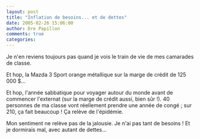 ```yaml
---
layout: post
title: "Inflation de besoins... et de dettes"
date: 2005-02-26 15:06:00
author: Dre Papillon
comments: true
categories: 
---
```



Je n'en reviens toujours pas quand je vois le train de vie de mes camarades de classe.

Et hop, la Mazda 3 Sport orange métallique sur la marge de crédit de 125 000 $...

Et hop, l'année sabbatique pour voyager autour du monde avant de commencer l'externat (sur la marge de crédit aussi, bien sûr !).  40 personnes de ma classe vont réellement prendre une année de congé ; sur 210, ça fait beaucoup !  Ça relève de l'épidémie.

Mon sentiment ne relève pas de la jalousie.  Je n'ai pas tant de besoins !  Et je dormirais mal, avec autant de dettes...